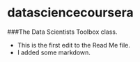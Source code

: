 datasciencecoursera
===================

###The Data Scientists Toolbox class.

* This is the first edit to the Read Me file.
* I added some markdown.
